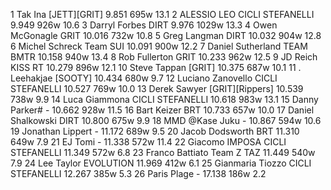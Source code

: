   1  Tak Ina  [JETT][GRIT]  9.851    695w  13.1
  2  ALESSIO LEO  CICLI STEFANELLI  9.949    926w  10.6
  3  Darryl Forbes  DIRT  9.976    1029w  13.3
  4  Owen McGonagle  GRIT  10.016    732w  10.8
  5  Greg Langman  DIRT  10.032    904w  12.8
  6  Michel Schreck  Team SUI  10.091    900w  12.2
  7  Daniel Sutherland  TEAM BMTR  10.158    940w  13.4
  8  Rob Fullerton  GRIT  10.233    962w  12.5
  9  JD Reich  KISS RT  10.279    896w  12.1
 10  Steve Tappan  [GRIT]  10.375    687w  10.1
 11  . Leehakjae  [SOOTY]    10.434    680w  9.7
 12  Luciano Zanovello  CICLI STEFANELLI  10.527    769w  10.0
 13  Derek Sawyer  [GRIT][Rippers]  10.539    738w  9.9
 14  Luca Giammona  CICLI STEFANELLI  10.618    983w  13.1
 15  Danny Parker#  -  10.662    928w  11.5
 16  Bart Keizer  BRT  10.733    657w  10.0
 17  Daniel Shalkowski  DIRT  10.800    675w  9.9
 18  MMD @Kase Juku  -  10.867    594w  10.6
 19  Jonathan Lippert  -  11.172    689w  9.5
 20  Jacob Dodsworth  BRT  11.310    649w  7.9
 21  EJ Tomi  -  11.338    572w  11.4
 22  Giacomo IMPOSA  CICLI STEFANELLI  11.349    572w  6.8
 23  Franco Battiato  Team Z TAZ  11.449    540w  7.9
 24  Lee Taylor  EVOLUTION  11.969    412w  6.1
 25  Gianmaria Tiozzo  CICLI STEFANELLI  12.267    385w  5.3
 26  Paris Plage  -  17.138    186w  2.2
